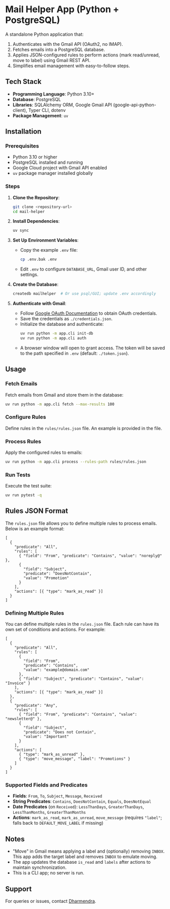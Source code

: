 # Mail Helper App (Python + PostgreSQL)

A standalone Python application that:

1. Authenticates with the Gmail API (OAuth2, no IMAP).
2. Fetches emails into a PostgreSQL database.
3. Applies JSON-configured rules to perform actions (mark read/unread, move to label) using Gmail REST API.
4. Simplifies email management with easy-to-follow steps.

## Tech Stack

- **Programming Language**: Python 3.10+
- **Database**: PostgreSQL
- **Libraries**: SQLAlchemy ORM, Google Gmail API (google-api-python-client), Typer CLI, dotenv
- **Package Management**: `uv`

## Installation

### Prerequisites

- Python 3.10 or higher
- PostgreSQL installed and running
- Google Cloud project with Gmail API enabled
- `uv` package manager installed globally

### Steps

1. **Clone the Repository**:

   ```bash
   git clone <repository-url>
   cd mail-helper
   ```

2. **Install Dependencies**:

   ```bash
   uv sync
   ```

3. **Set Up Environment Variables**:

   - Copy the example `.env` file:
     ```bash
     cp .env.bak .env
     ```
   - Edit `.env` to configure `DATABASE_URL`, Gmail user ID, and other settings.

4. **Create the Database**:

   ```bash
   createdb mailhelper  # Or use psql/GUI; update .env accordingly
   ```

5. **Authenticate with Gmail**:

   - Follow [Google OAuth Documentation](https://developers.google.com/identity/protocols/oauth2#1.-obtain-oauth-2.0-credentials-from-the-dynamic_data.setvar.console_name.) to obtain OAuth credentials.
   - Save the credentials as `./credentials.json`.
   - Initialize the database and authenticate:
     ```bash
     uv run python -m app.cli init-db
     uv run python -m app.cli auth
     ```
   - A browser window will open to grant access. The token will be saved to the path specified in `.env` (default: `./token.json`).

## Usage

### Fetch Emails

Fetch emails from Gmail and store them in the database:

```bash
uv run python -m app.cli fetch --max-results 100
```

### Configure Rules

Define rules in the `rules/rules.json` file. An example is provided in the file.

### Process Rules

Apply the configured rules to emails:

```bash
uv run python -m app.cli process --rules-path rules/rules.json
```

### Run Tests

Execute the test suite:

```bash
uv run pytest -q
```

## Rules JSON Format

The `rules.json` file allows you to define multiple rules to process emails. Below is an example format:

```jsonc
[
  {
    "predicate": "All",
    "rules": [
      { "field": "From", "predicate": "Contains", "value": "noreply@" },
      {
        "field": "Subject",
        "predicate": "DoesNotContain",
        "value": "Promotion"
      }
    ],
    "actions": [{ "type": "mark_as_read" }]
  }
]
```

### Defining Multiple Rules

You can define multiple rules in the `rules.json` file. Each rule can have its own set of conditions and actions. For example:

```jsonc
[
  {
    "predicate": "All",
    "rules": [
      {
        "field": "From",
        "predicate": "Contains",
        "value": "example@domain.com"
      },
      { "field": "Subject", "predicate": "Contains", "value": "Invoice" }
    ],
    "actions": [{ "type": "mark_as_read" }]
  },
  {
    "predicate": "Any",
    "rules": [
      { "field": "From", "predicate": "Contains", "value": "newsletter@" },
      {
        "field": "Subject",
        "predicate": "Does not Contain",
        "value": "Important"
      }
    ],
    "actions": [
      { "type": "mark_as_unread" },
      { "type": "move_message", "label": "Promotions" }
    ]
  }
]
```

### Supported Fields and Predicates

- **Fields**: `From`, `To`, `Subject`, `Message`, `Received`
- **String Predicates**: `Contains`, `DoesNotContain`, `Equals`, `DoesNotEqual`
- **Date Predicates** (on `Received`): `LessThanDays`, `GreaterThanDays`, `LessThanMonths`, `GreaterThanMonths`
- **Actions**: `mark_as_read`, `mark_as_unread`, `move_message` (requires `"label"`; falls back to `DEFAULT_MOVE_LABEL` if missing)

## Notes

- "Move" in Gmail means applying a label and (optionally) removing `INBOX`. This app adds the target label and removes `INBOX` to emulate moving.
- The app updates the database `is_read` and `labels` after actions to maintain synchronization.
- This is a CLI app; no server is run.

## Support

For queries or issues, contact [Dharmendra](mailto:chintapallidharmendra@gmail.com).
